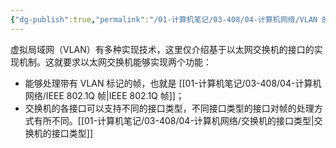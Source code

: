 ```yaml
---
{"dg-publish":true,"permalink":"/01-计算机笔记/03-408/04-计算机网络/VLAN 的实现原理/","tags":["personal/blog","network/数据链路层"]}
---
```


虚拟局域网（VLAN）有多种实现技术，这里仅介绍基于以太网交换机的接口的实现机制。这就要求以太网交换机能够实现两个功能：
 - 能够处理带有 VLAN 标记的帧，也就是 [[01-计算机笔记/03-408/04-计算机网络/IEEE 802.1Q 帧\|IEEE 802.1Q 帧]]；
 - 交换机的各接口可以支持不同的接口类型，不同接口类型的接口对帧的处理方式有所不同。[[01-计算机笔记/03-408/04-计算机网络/交换机的接口类型\|交换机的接口类型]]